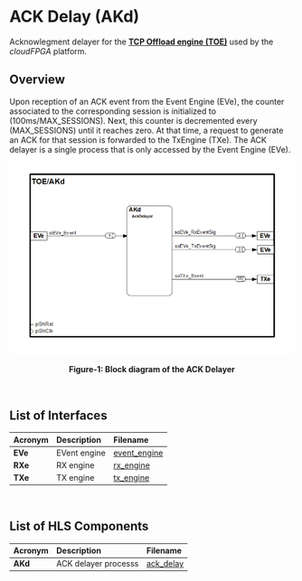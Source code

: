 # ACK Delay (AKd)

Acknowlegment delayer for the **[TCP Offload engine (TOE)](https://github.com/cloudFPGA/cFDK/blob/main/DOC/NTS/./TOE.md)** used by the *cloudFPGA* platform.

## Overview
Upon reception of an ACK event from the Event Engine (EVe), the counter associated to the corresponding session is initialized to (100ms/MAX_SESSIONS). Next, this counter is decremented every (MAX_SESSIONS) until it reaches zero. At that time, a request to generate an ACK for that session is forwarded to the TxEngine (TXe).
The ACK delayer is a single process that is only accessed by the Event Engine (EVe).
![Block diagram of the TOE/AKd](https://github.com/cloudFPGA/cFDK/blob/main/DOC/NTS/./images/Fig-TOE-AKd-Structure.bmp?raw=true#center)
<p align="center"><b>Figure-1: Block diagram of the ACK Delayer</b></p>
<br>

## List of Interfaces

| Acronym         | Description                                           | Filename
|:----------------|:------------------------------------------------------|:--------------
|  **EVe**        | EVent engine                                          | [event_engine](../../SRA/LIB/SHELL/LIB/hls/NTS/toe/src/event_engine/event_engine.cpp)
|  **RXe**        | RX engine                                             | [rx_engine](../../SRA/LIB/SHELL/LIB/hls/NTS/toe/src/rx_engine/src/rx_engine.cpp)
|  **TXe**        | TX engine                                             | [tx_engine](../../SRA/LIB/SHELL/LIB/hls/NTS/toe/src/tx_engine/src/tx_engine.cpp)


<br>

## List of HLS Components

| Acronym         | Description                                           | Filename
|:----------------|:------------------------------------------------------|:--------------
| **AKd**         | ACK delayer processs                                  | [ack_delay](../../SRA/LIB/SHELL/LIB/hls/NTS/toe/src/ack_delay/src/ack_delay.cpp)

<br>
